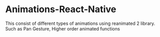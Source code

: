 # Animations-React-Native
This consist of different types of animations using reanimated 2 library. Such as Pan Gesture, Higher order animated functions
